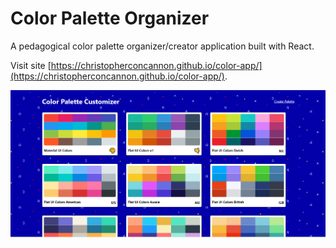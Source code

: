 # Color Palette Organizer
A pedagogical color palette organizer/creator application built with React.

Visit site [https://christopherconcannon.github.io/color-app/](https://christopherconcannon.github.io/color-app/).

![Color Palette Organizer Screenshot](./assets/screenshot.png)
